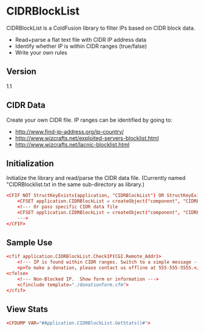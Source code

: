 CIDRBlockList
=========

CIDRBlockList is a ColdFusion library to filter IPs based on CIDR block data.

  - Read+parse a flat text file with CIDR IP address data
  - Identify whether IP is within CIDR ranges (true/false)
  - Write your own rules

Version
----

1.1

CIDR Data
-----------
Create your own CIDR file. IP ranges can be identified by going to:

* http://www.find-ip-address.org/ip-country/
* http://www.wizcrafts.net/exploited-servers-blocklist.html
* http://www.wizcrafts.net/lacnic-blocklist.html

Initialization
--------------
Initialize the library and read/parse the CIDR data file. (Currently named "CIDRBlocklist.txt in the same sub-directory as library.)
```cf
<CFIF NOT StructKeyExists(application, "CIDRBlockList") OR StructKeyExists(URL, "refreshCIDR")>
	<CFSET application.CIDRBlockList = createObject("component", "CIDRBlockList").init()>
	<!--- Or pass specific CIDR data file 
	<CFSET application.CIDRBlockList = createObject("component", "CIDRBlockList").init("#ThisProjectDir#CIDRBlocklist.txt")>
	--->
</CFIF>
```

Sample Use
----------
```cf
<cfif application.CIDRBlockList.CheckIP(CGI.Remote_Addr)>
    <!--- IP is found within CIDR ranges. Switch to a simple message --->
	<p>To make a donation, please contact us offline at 555-555-5555.</p>
<cfelse>
    <!--- Non-Blocked IP.  Show form or information --->
    <cfinclude template="./donationform.cfm">
</cfif>
```

View Stats
----------
```cf
<CFDUMP VAR="#Application.CIDRBlockList.GetStats()#">
```
